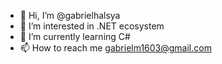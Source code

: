 - 👋 Hi, I’m @gabrielhalsya
- 👀 I’m interested in .NET ecosystem
- 🌱 I’m currently learning C#
- 📫 How to reach me gabrielm1603@gmail.com

